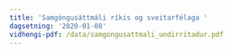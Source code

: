 ```yaml
---
title: 'Samgöngusáttmáli ríkis og sveitarfélaga '
dagsetning: '2020-01-08'
vidhengi-pdf: /data/samgongusattmali_undirritadur.pdf
---
```


